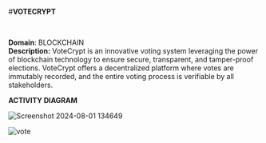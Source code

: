 #**VOTECRYPT**

<br>

**Domain**: BLOCKCHAIN
<br>
**Description:** VoteCrypt is an innovative voting system leveraging the power of blockchain technology to ensure secure, transparent, and tamper-proof elections. VoteCrypt offers a decentralized platform where votes are immutably recorded, and the entire voting process is verifiable by all stakeholders.

**ACTIVITY DIAGRAM**

![Screenshot 2024-08-01 134649](https://github.com/user-attachments/assets/94fb4935-a742-461c-9c48-cbfd1c6a8974)


![vote](https://github.com/user-attachments/assets/24691283-34bd-49bd-bf2b-c21821316dab)
